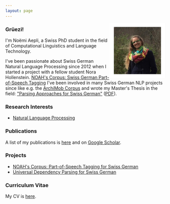 ```yaml
---
layout: page
---
```


<img src="./images/portrait.jpg" class="profile-picture" width="35%" align="right">

### Grüezi!

I'm Noëmi Aepli, a Swiss PhD student in the field of Computational Linguistics and Language Technology.

I've been passionate about Swiss German Natural Language Processing since 2012 when I started a project with a fellow student Nora Hollenstein. [NOAH's Corpus: Swiss German Part-of-Speech Tagging](https://noe-eva.github.io/NOAH-Corpus/) I've been involved in many Swiss German NLP projects since like e.g. the [ArchiMob Corpus](https://www.spur.uzh.ch/en/departments/research/textgroup/ArchiMob.html) and wrote my Master's Thesis in the field: ["Parsing Approaches for Swiss German"](https://noe-eva.github.io/SwissGermanUD/) ([PDF](https://www.cl.uzh.ch/dam/jcr:cdad4255-ddd4-4071-a706-491e75085339/aepli_noemi_1990.pdf)).

### Research Interests

- [Natural Language Processing](https://en.wikipedia.org/wiki/Natural_language_processing)

### Publications

A list of my publications is [here](/research/) and on [Google Scholar](https://scholar.google.ch/citations?user=ZMIlpKUAAAAJ&hl=de).

### Projects

- [NOAH's Corpus: Part-of-Speech Tagging for Swiss German](https://noe-eva.github.io/NOAH-Corpus/)
- [Universal Dependency Parsing for Swiss German](https://noe-eva.github.io/SwissGermanUD/)

### Curriculum Vitae

My CV is [here](/pdfs/cv.pdf).

